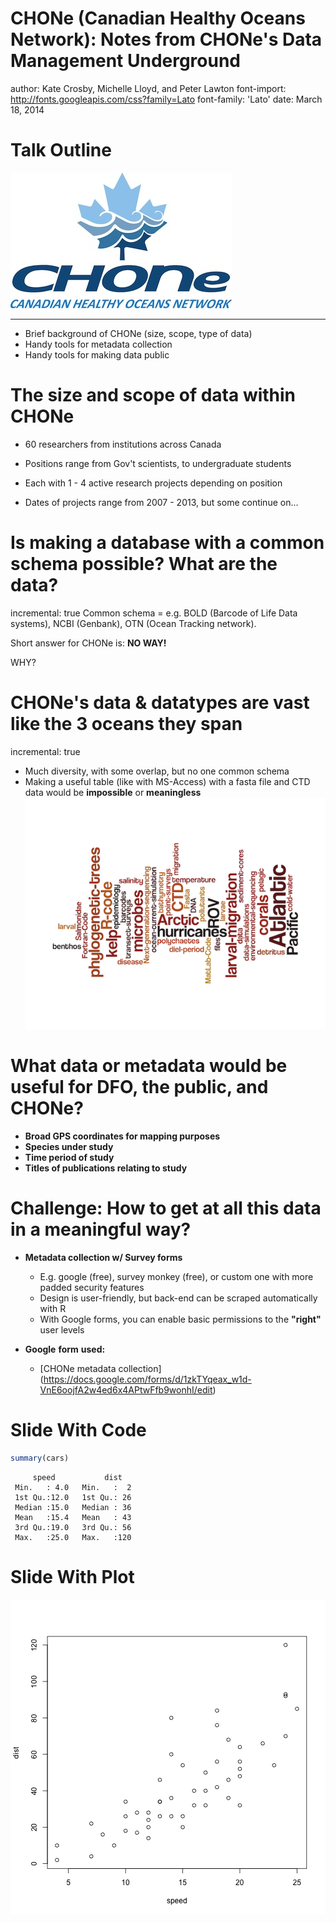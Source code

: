CHONe (Canadian Healthy Oceans Network):  Notes from CHONe's Data Management Underground
========================================================
author: Kate Crosby, Michelle Lloyd, and Peter Lawton
font-import: http://fonts.googleapis.com/css?family=Lato
font-family: 'Lato'
date: March  18, 2014  


Talk Outline
========================================================
![alt text](image.jpeg)
***
- Brief background of CHONe (size, scope, type of data)
- Handy tools for metadata collection
- Handy tools for making data public


The size and scope of data within CHONe
========================================================
- 60 researchers from institutions across Canada 

- Positions range from Gov't scientists, to undergraduate students 

- Each with 1 - 4 active research projects depending on position 

- Dates of projects range from 2007 - 2013, but some continue on...

Is making a database with a common schema possible? What are the data?
========================================================
incremental: true
Common schema = e.g. BOLD (Barcode of Life Data systems), NCBI (Genbank), OTN (Ocean Tracking network).

Short answer for CHONe is: __NO WAY!__

WHY?

CHONe's data & datatypes are vast like the 3 oceans they span 
=======================================================
incremental: true
- Much diversity, with some overlap, but no one common schema
- Making a useful table (like with MS-Access) with a fasta file and CTD data would be __impossible__ or __meaningless__
![alt text](wordle.png)


What data or metadata would be useful for DFO, the public, and CHONe?
=======================================================
* __Broad GPS coordinates for mapping purposes__
* __Species under study__
* __Time period of study__
* __Titles of publications relating to study__

Challenge: How to get at all this data in a meaningful way?
=======================================================
* __Metadata collection w/ Survey forms__
  * E.g. google (free), survey monkey (free), or custom one with more padded security features
  * Design is user-friendly, but back-end can be scraped automatically with R
  * With Google forms, you can enable basic permissions to the __"right"__ user levels

* __Google__ __form__ __used:__
  * [CHONe metadata collection] (https://docs.google.com/forms/d/1zkTYqeax_w1d-VnE6oojfA2w4ed6x4APtwFfb9wonhI/edit)
  

Slide With Code
========================================================


```r
summary(cars)
```

```
     speed           dist    
 Min.   : 4.0   Min.   :  2  
 1st Qu.:12.0   1st Qu.: 26  
 Median :15.0   Median : 36  
 Mean   :15.4   Mean   : 43  
 3rd Qu.:19.0   3rd Qu.: 56  
 Max.   :25.0   Max.   :120  
```


Slide With Plot
========================================================

![plot of chunk unnamed-chunk-2](DFO_tools-figure/unnamed-chunk-2.png) 

